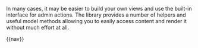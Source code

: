 In many cases, it may be easier to build your own views and use the built-in interface for admin actions.  The library provides a number of helpers and useful model methods allowing you to easily access content and render it without much effort at all.

{{nav}}